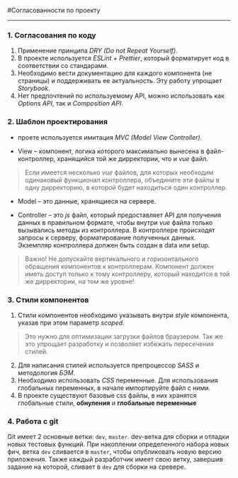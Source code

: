 #Согласованности по проекту
<hr>

### 1. Согласования по коду
1. Применение принципа *DRY (Do not Repeat Yourself)*.
2. В проекте используется *ESLint + Prettier*, который форматирует код в соответствии со стандарами.
3. Необходимо вести документацию для каждого компонента (не страницы) и поддерживать ее актуальность. Эту работу упрощает *Storybook*.
4. Нет предпочтений по используемому API, можно использовать как *Options API*, так и *Composition API*.


### 2. Шаблон проектирования
* проете используется имитация *MVC (Model View Controller)*.

* View – компонент, логика которого максимально вынесена в файл-контроллер, хранящийся той же дирректории, что и *vue* файл.
>Если имеется несколько *vue* файлов, для которых необходим одинаковый функционал контроллера, объедините эти файлы в одну дирректорию, в которой будет находиться один контроллер.

* Model – это данные, хранящиеся на сервере.

* Controller – это *js* файл, который предоставляет API для получения данных в правильном формате, чтобы внутри *vue* файла только вызывались методы из контроллера. В контроллере происходят запросы к серверу, форматирование полученных данных. Экземпляр конпроллера должен быть создан в data или setup.

>Важно! Не допускайте вертикального и горизонтального обращения компонентов к контроллерам. Компонент должен иметь доступ только к тому контроллеру, который находится в той же дирректории, на том же уровне!

### 3. Стили компонентов
1. Стили компонентов необходимо указывать внутри *style* компонента, указав при этом параметр *scoped*.
>Это нужно для оптимизации загрузки файлов браузером. Так же это упрощает разработку и позволяет избежать пересечения стилей.
2. Для написания стилей используется препроцессор *SASS* и методология *БЭМ*.
3. Необходимо использовать *CSS* переменные. Для использования глобальных переменных, в начале импортируйте файл с ними.
4. В проекте существуют базовые css файлы, в них хранятся глобальные стили, __обнуления__ и __глобальные переменные__

### 4. Работа с git
Git имеет 2 основные ветки: `dev`, `master`. dev-ветка для сборки и отладки новых тестовых функций. При накоплении определенного набора новых фич, ветка `dev` сливается в `master`, чтобы опубликовать новую версию приложения.
Также каждый разработчик имеет свою ветку, завершив задание на которой, сливает в `dev` для сборки на сревере.